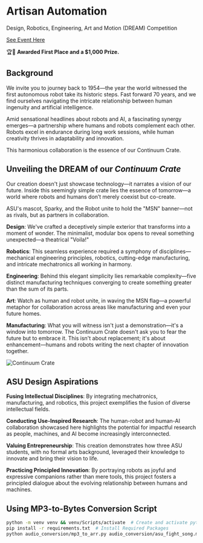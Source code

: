 # Artisan Automation

Design, Robotics, Engineering, Art and Motion (DREAM) Competition

[See Event Here](https://intheloop.engineering.asu.edu/2025/04/18/attend-the-dream-competition-seminar-april-25/)

🏆🥇 **Awarded First Place and a $1,000 Prize.**

## Background

We invite you to journey back to 1954—the year the world witnessed the first autonomous robot take its historic steps. Fast forward 70 years, and we find ourselves navigating the intricate relationship between human ingenuity and artificial intelligence.

Amid sensational headlines about robots and AI, a fascinating synergy emerges—a partnership where humans and robots complement each other. Robots excel in endurance during long work sessions, while human creativity thrives in adaptability and innovation.

This harmonious collaboration is the essence of our Continuum Crate.

## Unveiling the DREAM of our *Continuum Crate*

Our creation doesn't just showcase technology—it narrates a vision of our future. Inside this seemingly simple crate lies the essence of tomorrow—a world where robots and humans don’t merely coexist but co-create.

ASU's mascot, Sparky, and the Robot unite to hold the "MSN" banner—not as rivals, but as partners in collaboration.


**Design**: We've crafted a deceptively simple exterior that transforms into a moment of wonder. The minimalist, modular box opens to reveal something unexpected—a theatrical "Voila!"

**Robotics**: This seamless experience required a symphony of disciplines—mechanical engineering principles, robotics, cutting-edge manufacturing, and intricate mechatronics all working in harmony.

**Engineering**: Behind this elegant simplicity lies remarkable complexity—five distinct manufacturing techniques converging to create something greater than the sum of its parts.

**Art**: Watch as human and robot unite, in waving the MSN flag—a powerful metaphor for collaboration across areas like manufacturing and even your future homes.

**Manufacturing**: What you will witness isn't just a demonstration—it's a window into tomorrow. The Continuum Crate doesn't ask you to fear the future but to embrace it. This isn't about replacement; it's about enhancement—humans and robots writing the next chapter of innovation together.


![Continuum Crate](media/continuum_crate.gif)

## ASU Design Aspirations

**Fusing Intellectual Disciplines**: By integrating mechatronics, manufacturing, and robotics, this project exemplifies the fusion of diverse intellectual fields.

**Conducting Use-Inspired Research**: The human-robot and human-AI collaboration showcased here highlights the potential for impactful research as people, machines, and AI become increasingly interconnected.

**Valuing Entrepreneurship**: This creation demonstrates how three ASU students, with no formal arts background, leveraged their knowledge to innovate and bring their vision to life.

**Practicing Principled Innovation**: By portraying robots as joyful and expressive companions rather than mere tools, this project fosters a principled dialogue about the evolving relationship between humans and machines.

## Using MP3-to-Bytes Conversion Script

```bash
python -m venv venv && venv/Scripts/activate  # Create and activate python virtual environmnet
pip install -r requirements.txt  # Install Required Packages
python audio_conversion/mp3_to_arr.py audio_conversion/asu_fight_song.mp3 arduino_code/song.h --name asu_fight_song --rate 1000
```
